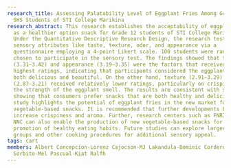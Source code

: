 ```yaml
---
research_title: Assessing Palatability Level of Eggplant Fries Among Grade 12
  SHS Students of STI College Marikina
research_abstract: This research establishes the acceptability of eggplant fries
  as a healthier option snack for Grade 12 students of STI College Marikina.
  Under the Quantitative Descriptive Research Design, the research tested the
  sensory attributes like taste, texture, odor, and appearance via a
  questionnaire employing a 4-point Likert scale. 100 students were randomly
  chosen to participate in the sensory test. The findings showed that taste
  (3.31–3.42) and appearance (3.19–3.35) were the factors that received the
  highest ratings, indicating that participants considered the eggplant fries
  both delicious and beautiful. On the other hand, texture (2.91–3.29) and smell
  (2.87–3.21) received relatively lower ratings, particularly on crispiness and
  the strength of the eggplant smell. The results are consistent with studies
  showing that consumers prefer snacks that are both healthy and delicious. The
  study highlights the potential of eggplant fries in the new market for
  vegetable-based snacks. It is recommended that further developments be made to
  increase crispiness and aroma. Further, research centers such as FNRI, DA, and
  NNC can also enable the production of new vegetable-based snacks for the
  promotion of healthy eating habits. Future studies can explore larger consumer
  groups and other cooking procedures for additional sensory appeal.
tags: cart
members: Albert Concepcion-Lorenz Cajocson-MJ Lakandula-Dominic Cordero-Edmond
  Sorbito-Mel Pascual-Kiat Ralfh
---
```

